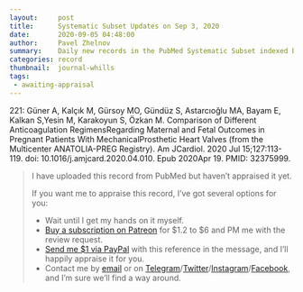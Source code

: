 ```yaml
---
layout:     post
title:      Systematic Subset Updates on Sep 3, 2020
date:       2020-09-05 04:48:00
author:     Pavel Zhelnov
summary:    Daily new records in the PubMed Systematic Subset indexed by Sep 3, 2020.
categories: record
thumbnail:  journal-whills
tags:
 - awaiting-appraisal
---
```


221: Güner A, Kalçık M, Gürsoy MO, Gündüz S, Astarcıoğlu MA, Bayam E, Kalkan S,Yesin M, Karakoyun S, Özkan M. Comparison of Different Anticoagulation RegimensRegarding Maternal and Fetal Outcomes in Pregnant Patients With MechanicalProsthetic Heart Valves (from the Multicenter ANATOLIA-PREG Registry). Am JCardiol. 2020 Jul 15;127:113-119. doi: 10.1016/j.amjcard.2020.04.010. Epub 2020Apr 19. PMID: 32375999.

> I have uploaded this record from PubMed but haven’t appraised it yet.
>
> If you want me to appraise this record, I’ve got several options for you:
> * Wait until I get my hands on it myself.
> * [Buy a subscription on Patreon](https://patreon.com/zheln) for $1.2 to $6 and PM me with the review request.
> * [Send me $1 via PayPal](https://paypal.me/pjelnov) with this reference in the message, and I’ll happily appraise it for you.
> * Contact me by [email](mailto:pavel@zheln.com) or on [Telegram](https://t.me/drzhelnov)/[Twitter](https://twitter.com/drzhelnov)/[Instagram](https://instagram.com/igzheln)/[Facebook](https://facebook.com/drzhelnov), and I’m sure we’ll find a way around.
